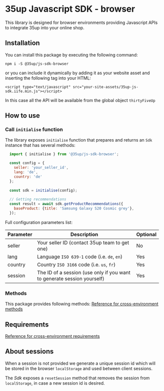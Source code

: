 # 35up Javascript SDK - browser

This library is designed for browser environments providing Javascript APIs to 
integrate 35up into your online shop.

## Installation
You can install this package by executing the following command:
```$xslt
npm i -S @35up/js-sdk-browser
```

or you can include it dynamically by adding it as your website asset and
inserting the following tag into your HTML:
```$xslt
<script type="text/javascript" src="your-site-assets/35up-js-sdk.iife.min.js"></script>
```

In this case all the API will be available from the global object
`thirtyFiveUp`

## How to use

### Call `initialise` function
The library exposes `initialise` function that prepares and returns an
`Sdk` instance that has several methods:

```js
  import { initialise } from '@35up/js-sdk-browser';

  const config = {
    seller: 'your_seller_id',
    lang: 'de',
    country: 'de'
  };
  
  const sdk = initialise(config);
  
  // Getting recommendations
  const result = await sdk.getProductRecommendations({
    baseProduct: {title: 'Samsung Galaxy S20 Cosmic grey'},
  });
```

Full configuration parameters list:

| Parameter | Description                                                             | Optional |
|-----------|-------------------------------------------------------------------------|----------|
| seller    | Your seller ID (contact 35up team to get one)                           | No       |
| lang      | Language `ISO 639-1` code (i.e. `de`, `en`)                             | Yes      |
| country   | Country `ISO 3166` code (i.e. `us`, `fr`)                               | Yes      |
| session   | The ID of a session (use only if you want to generate session yourself) | Yes      |

### Methods

This package provides following methods:
[Reference for cross-environment methods](../base/README.md#methods)

## Requirements

[Reference for cross-environment requirements](../base/README.md#requirements)

## About sessions

When a session is not provided we generate a unique session id which will
be stored in the browser `localStorage` and used between client sessions.

The _Sdk_ exposes a `resetSession` method that removes the session from
`localStorage`, in case a new session id is desired.
